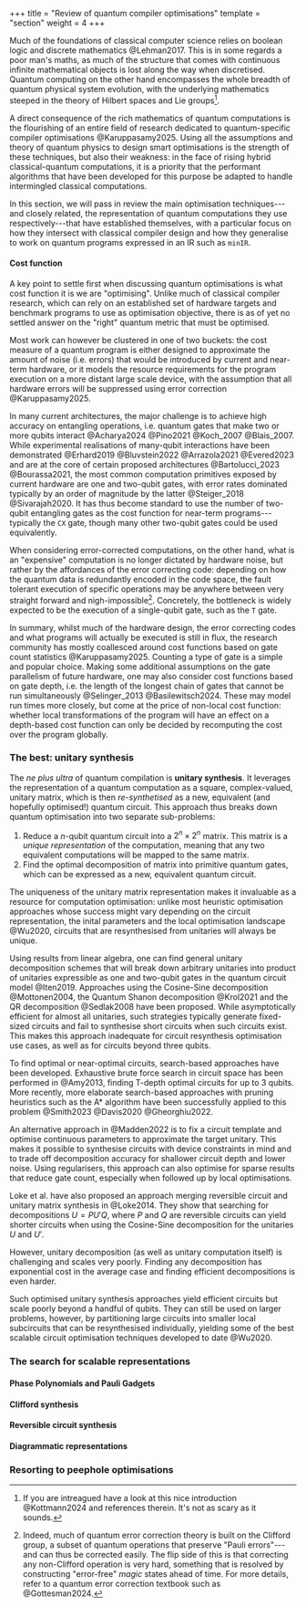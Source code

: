 +++
title = "Review of quantum compiler optimisations"
template = "section"
weight = 4
+++

Much of the foundations of classical computer science relies
on boolean logic and discrete mathematics @Lehman2017.
This is in some regards a poor man's
maths, as much of the structure that comes with continuous infinite mathematical
objects is lost along the way when discretised.
Quantum computing on the other hand encompasses the whole breadth of quantum
physical system evolution, with the underlying mathematics steeped in the theory
of Hilbert spaces and Lie groups[^lie].
[^lie]: If you are intreagued have a look at this
nice introduction @Kottmann2024 and references therein.
It's not as scary as it sounds.

A direct consequence of the rich mathematics of quantum computations is
the flourishing of an entire field of research dedicated to quantum-specific
compiler optimisations @Karuppasamy2025.
Using all the assumptions and theory of quantum physics to design smart
optimisations is the strength of these techniques, but also their weakness:
in the face of rising hybrid classical-quantum computations, it is a priority
that the performant algorithms that have been developed for this purpose be
adapted to handle intermingled classical computations.

In this section, we will pass in review the main optimisation techniques---and
closely related, the representation of quantum computations they use
respectively---that have established themselves, with a particular focus on
how they intersect with classical compiler design and how they 
generalise to work on quantum programs expressed in an IR such as
`minIR`. 

#### Cost function

A key point to settle first when discussing quantum optimisations is what
cost function it is we are "optimising".
Unlike much of classical compiler research, which can rely on an established set
of hardware targets and benchmark programs to use as optimisation objective,
there is as of yet no settled answer on the "right" quantum metric that must
be optimised.

Most work can however be clustered in one of two buckets: the cost measure
of a quantum program is either designed to approximate the amount
of noise
(i.e. errors) that would be introduced by current and near-term hardware,
or it models the resource requirements for the program execution on a more
distant large scale
device, with the assumption that all hardware errors will be suppressed using
error correction @Karuppasamy2025.

In many current architectures, the major challenge is to achieve high accuracy
on entangling operations, i.e. quantum gates that make two or more qubits
interact @Acharya2024 @Pino2021 @Koch_2007 @Blais_2007.
While experimental realisations of many-qubit interactions have been
demonstrated @Erhard2019 @Bluvstein2022 @Arrazola2021 @Evered2023
and are at the core
of certain proposed architectures @Bartolucci_2023 @Bourassa2021, the most
common computation primitives exposed by current hardware
are one and two-qubit gates, with error rates dominated typically by an order
of magnitude by the latter @Steiger_2018 @Sivarajah2020.
It has thus become standard to use the number of two-qubit entangling gates
as the cost function for near-term programs---typically the `CX` gate, though
many other two-qubit gates could be used equivalently.

When considering error-corrected computations, on the other hand,
what is an "expensive" computation is no longer dictated by hardware noise,
but rather by the affordances of the error correcting code: depending on how
the quantum data is redundantly encoded in the code space, the fault tolerant
execution of specific operations 
may be anywhere between very straight forward and nigh-impossible[^cliff].
Concretely, the bottleneck is widely expected to be the execution of a 
single-qubit gate, such as the `T` gate.
[^cliff]: Indeed, much of quantum error correction theory is built on
the Clifford group, a subset of quantum operations that preserve
"Pauli errors"---and can thus be corrected easily. The flip side of this is
that correcting any non-Clifford operation is very hard, something
that is resolved by constructing "error-free" _magic_ states ahead of time.
For more details, refer to a quantum error correction textbook such as @Gottesman2024.

In summary, whilst much of the hardware design, the error correcting codes
and what programs will actually be executed is still in flux,
the research community has mostly coallesced around cost functions based
on gate count statistics @Karuppasamy2025.
Counting a type of gate is a simple and popular choice.
Making some additional assumptions on the gate parallelism of
future hardware,
one may also consider cost functions based on gate depth, i.e. the length
of the longest chain of gates that cannot be run
simultaneously @Selinger_2013 @Basilewitsch2024.
These may model run times more closely,
but come at the price of non-local cost function: whether local 
transformations of the program will have an effect on a depth-based cost function
can only be decided by recomputing the cost over the program globally.


### The best: unitary synthesis

The _ne plus ultra_ of quantum compilation is **unitary synthesis**.
It leverages the representation of a quantum computation as a square,
complex-valued, unitary matrix, which is then _re-synthetised_ as a new,
equivalent (and hopefully optimised!) quantum circuit.
This approach thus breaks down quantum optimisation into two separate
sub-problems:
1. Reduce a $n$-qubit quantum circuit into a $2^n \times 2^n$ matrix.
This matrix is a _unique representation_ of the computation, meaning that
any two equivalent computations will be mapped to the same matrix.
2. Find the optimal decomposition of matrix into primitive quantum gates,
which can be expressed as a new, equivalent quantum circuit.

The uniqueness of the unitary matrix representation
makes it invaluable as a resource for computation optimisation:
unlike most heuristic optimisation approaches whose
success might vary depending on the circuit representation,
the inital parameters and the local optimisation landscape @Wu2020,
circuits that are resynthesised from unitaries will always be unique.

Using results from linear algebra, one can find general unitary decomposition schemes that will break down
arbitrary unitaries into product of unitaries expressible as one and two-qubit
gates in the quantum circuit model @Iten2019.
Approaches using the Cosine-Sine decomposition @Mottonen2004, the Quantum Shanon decomposition @Krol2021
and the QR decomposition @Sedlak2008 have been proposed.
While asymptotically efficient for almost all unitaries, such strategies typically generate fixed-sized circuits
and fail to synthesise short circuits when such circuits exist.
This makes this approach inadequate for circuit resynthesis optimisation use cases, as well as for circuits beyond three qubits.

To find optimal or near-optimal circuits, search-based approaches have been developed.
Exhaustive brute force search in circuit space has been performed in @Amy2013,
finding T-depth optimal circuits for up to 3 qubits.
More recently, more elaborate search-based approaches with pruning heuristics such as the A*
algorithm have been successfully applied to this problem @Smith2023 @Davis2020 @Gheorghiu2022.

An alternative approach in @Madden2022 is to fix a circuit template and
optimise continuous parameters to approximate the target unitary.
This makes it possible to synthesise circuits with device constraints in mind and to trade off
decomposition accuracy for shallower circuit depth and lower noise.
Using regularisers, this approach can also optimise for sparse results that reduce gate
count, especially when followed up by local optimisations.

Loke et al. have also proposed an approach merging reversible circuit and unitary
matrix synthesis in @Loke2014.
They show that searching for decompositions $U = PU'Q$, where $P$ and $Q$ are
reversible circuits can yield shorter circuits when using the Cosine-Sine decomposition for the unitaries $U$ and $U'$.

However, unitary decomposition (as well as unitary computation itself) is challenging and scales very poorly.
Finding any decomposition has exponential cost in the average case and finding efficient decompositions
is even harder.

Such optimised unitary synthesis approaches yield efficient circuits but scale poorly
beyond a handful of qubits.
They can still be used on larger problems, however, by partitioning large circuits
into smaller local subcircuits that can be resynthesised individually, yielding
some of the best scalable circuit optimisation techniques developed to date @Wu2020.

### The search for scalable representations

#### Phase Polynomials and Pauli Gadgets

#### Clifford synthesis

#### Reversible circuit synthesis

#### Diagrammatic representations


### Resorting to peephole optimisations